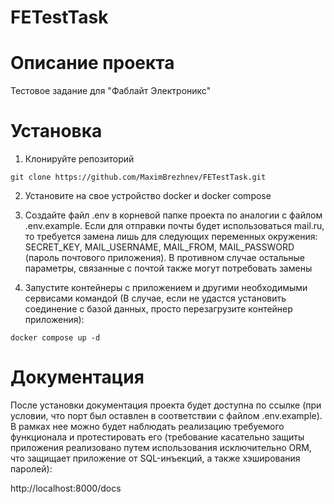 # FETestTask
# Описание проекта
Тестовое задание для "Фаблайт Электроникс"

# Установка

1. Клонируйте репозиторий
```
git clone https://github.com/MaximBrezhnev/FETestTask.git
```


2. Установите на свое устройство docker и docker compose


3. Создайте файл .env в корневой папке проекта по аналогии с файлом .env.example.
Если для отправки почты будет использоваться mail.ru, то требуется замена лишь для
следующих переменных окружения: SECRET_KEY, MAIL_USERNAME, MAIL_FROM, MAIL_PASSWORD (пароль почтового приложения).
В противном случае остальные параметры, связанные с почтой также могут потребовать
замены


4. Запустите контейнеры с приложением и другими необходимыми сервисами командой
(В случае, если не удастся установить соединение с базой данных, просто перезагрузите
контейнер приложения):
```
docker compose up -d
```

# Документация

После установки документация проекта будет доступна по ссылке
(при условии, что порт был оставлен в соответствии с файлом
.env.example). В рамках нее можно будет наблюдать реализацию
требуемого функционала и протестировать его (требование касательно защиты
приложения реализовано путем использования исключительно ORM, что 
защищает приложение от SQL-инъекций, а также хэширования паролей):

http://localhost:8000/docs